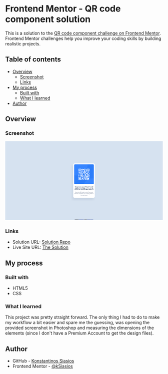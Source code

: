 # Frontend Mentor - QR code component solution

This is a solution to the [QR code component challenge on Frontend Mentor](https://www.frontendmentor.io/challenges/qr-code-component-iux_sIO_H). Frontend Mentor challenges help you improve your coding skills by building realistic projects.

## Table of contents

- [Overview](#overview)
  - [Screenshot](#screenshot)
  - [Links](#links)
- [My process](#my-process)
  - [Built with](#built-with)
  - [What I learned](#what-i-learned)
- [Author](#author)

<!-- **Note: Delete this note and update the table of contents based on what sections you keep.** -->

## Overview

### Screenshot

![](./solution/screenshot_desktop.png)

### Links

- Solution URL: [Solution Repo](https://github.com/kSiasios/qr-code-component-main)
- Live Site URL: [The Solution]()

## My process

### Built with

- HTML5
- CSS

### What I learned

This project was pretty straight forward. The only thing I had to do to make my workflow a bit easier and spare me the guessing, was opening the provided screenshot in Photoshop and measuring the dimensions of the elements (since I don't have a Premium Account to get the design files).

## Author

- GitHub - [Konstantinos Siasios](https://github.com/kSiasios)
- Frontend Mentor - [@kSiasios](https://www.frontendmentor.io/profile/kSiasios)
